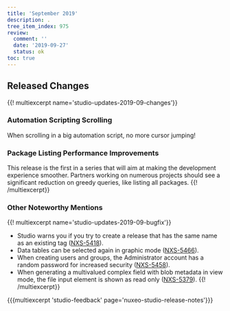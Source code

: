 ```yaml
---
title: 'September 2019'
description: .
tree_item_index: 975
review:
  comment: ''
  date: '2019-09-27'
  status: ok
toc: true
---
```


## Released Changes

{{! multiexcerpt name='studio-updates-2019-09-changes'}}
### Automation Scripting Scrolling
When scrolling in a big automation script, no more cursor jumping!

### Package Listing Performance Improvements
This release is the first in a series that will aim at making the development experience smoother. Partners working on numerous projects should see a significant reduction on greedy queries, like listing all packages.
{{! /multiexcerpt}}

### Other Noteworthy Mentions

{{! multiexcerpt name='studio-updates-2019-09-bugfix'}}
- Studio warns you if you try to create a release that has the same name as an existing tag ([NXS-5418](https://jira.nuxeo.com/browse/NXS-5418)).
- Data tables can be selected again in graphic mode ([NXS-5466](https://jira.nuxeo.com/browse/NXS-5466)).
- When creating users and groups, the Administrator account has a random password for increased security ([NXS-5458](https://jira.nuxeo.com/browse/NXS-5458)).
- When generating a multivalued complex field with blob metadata in view mode, the file input element is shown as read only ([NXS-5379](https://jira.nuxeo.com/browse/NXS-5379)).
{{! /multiexcerpt}}

{{{multiexcerpt 'studio-feedback' page='nuxeo-studio-release-notes'}}}
